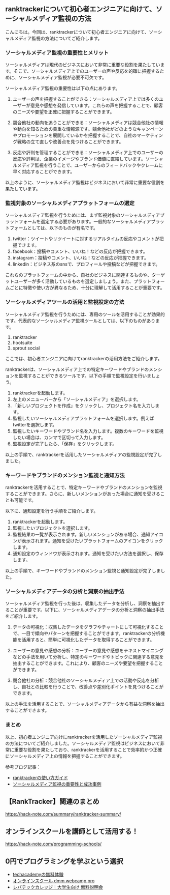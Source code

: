 <!--
title:   【ranktracker】ソーシャルメディア監視の方法
tags:    SEO,ranktracker
id:      e170f20d82e0b9ed40a4
private: false
-->


## ranktrackerについて初心者エンジニアに向けて、ソーシャルメディア監視の方法

こんにちは。今回は、ranktrackerについて初心者エンジニアに向けて、ソーシャルメディア監視の方法についてご紹介します。

### ソーシャルメディア監視の重要性とメリット

ソーシャルメディアは現代のビジネスにおいて非常に重要な役割を果たしています。そこで、ソーシャルメディア上でのユーザーの声や反応を的確に把握するために、ソーシャルメディア監視が必要不可欠です。

ソーシャルメディア監視の重要性は以下の点にあります。

1. ユーザーの声を把握することができる：ソーシャルメディア上では多くのユーザーが意見や感想を発信しています。これらの声を把握することで、顧客のニーズや要望を正確に把握することができます。

2. 競合他社の動向を追うことができる：ソーシャルメディアは競合他社の情報や動向を知るための貴重な情報源です。競合他社がどのようなキャンペーンやプロモーションを展開しているかを把握することで、自社のマーケティング戦略の立て直しや改善点を見つけることができます。

3. 反応や評判を管理することができる：ソーシャルメディア上でのユーザーの反応や評判は、企業のイメージやブランド価値に直結しています。ソーシャルメディア監視を行うことで、ユーザーからのフィードバックやクレームに早く対応することができます。

以上のように、ソーシャルメディア監視はビジネスにおいて非常に重要な役割を果たしています。

### 監視対象のソーシャルメディアプラットフォームの選定

ソーシャルメディア監視を行うためには、まず監視対象のソーシャルメディアプラットフォームを選定する必要があります。一般的なソーシャルメディアプラットフォームとしては、以下のものが有名です。

1. twitter：ツイートやリツイートに対するリアルタイムの反応やコメントが把握できます。
2. facebook：投稿やコメント、いいね！などの反応が把握できます。
3. instagram：投稿やコメント、いいね！などの反応が把握できます。
4. linkedin：ビジネス系のsnsで、プロフィールや投稿などが把握できます。

これらのプラットフォームの中から、自社のビジネスに関連するものや、ターゲットユーザーが多く活動しているものを選定しましょう。また、プラットフォームごとに特徴や使い方が異なるため、十分に理解して活用することが重要です。

### ソーシャルメディアツールの活用と監視設定の方法

ソーシャルメディア監視を行うためには、専用のツールを活用することが効果的です。代表的なソーシャルメディア監視ツールとしては、以下のものがあります。

1. ranktracker
2. hootsuite
3. sprout social

ここでは、初心者エンジニアに向けてranktrackerの活用方法をご紹介します。

ranktrackerは、ソーシャルメディア上での特定キーワードやブランドのメンションを監視することができるツールです。以下の手順で監視設定を行いましょう。

1. ranktrackerを起動します。
2. 左上のメニューバーから「ソーシャルメディア」を選択します。
3. 「新しいプロジェクトを作成」をクリックし、プロジェクト名を入力します。
4. 監視したいソーシャルメディアプラットフォームを選択します。例えばtwitterを選択します。
5. 監視したいキーワードやブランド名を入力します。複数のキーワードを監視したい場合は、カンマで区切って入力します。
6. 監視設定が完了したら、「保存」をクリックします。

以上の手順で、ranktrackerを活用したソーシャルメディアの監視設定が完了しました。

### キーワードやブランドのメンション監視と通知方法

ranktrackerを活用することで、特定キーワードやブランドのメンションを監視することができます。さらに、新しいメンションがあった場合に通知を受けることも可能です。

以下に、通知設定を行う手順をご紹介します。

1. ranktrackerを起動します。
2. 監視したいプロジェクトを選択します。
3. 監視結果の一覧が表示されます。新しいメンションがある場合、通知アイコンが表示されます。通知を受けたいプラットフォームのアイコンをクリックします。
4. 通知設定のウィンドウが表示されます。通知を受けたい方法を選択し、保存します。

以上の手順で、キーワードやブランドのメンション監視と通知設定が完了しました。

### ソーシャルメディアデータの分析と洞察の抽出手法

ソーシャルメディア監視を行った後は、収集したデータを分析し、洞察を抽出することが重要です。以下に、ソーシャルメディアデータの分析と洞察の抽出手法をご紹介します。

1. データの可視化：収集したデータをグラフやチャートにして可視化することで、一目で傾向やパターンを把握することができます。ranktrackerの分析機能を活用すると、簡単に可視化したデータを取得することができます。

2. ユーザーの意見や感想の分析：ユーザーの意見や感想をテキストマイニングなどの手法を用いて分析し、特定のキーワードやトピックに関連する意見を抽出することができます。これにより、顧客のニーズや要望を把握することができます。

3. 競合他社の分析：競合他社のソーシャルメディア上での活動や反応を分析し、自社との比較を行うことで、改善点や差別化ポイントを見つけることができます。

以上の手法を活用することで、ソーシャルメディアデータから有益な洞察を抽出することができます。

### まとめ

以上、初心者エンジニア向けにranktrackerを活用したソーシャルメディア監視の方法についてご紹介しました。ソーシャルメディア監視はビジネスにおいて非常に重要な役割を果たしており、ranktrackerを活用することで効率的かつ正確にソーシャルメディア上の情報を把握することができます。

参考ブログ記事：
- [ranktrackerの使い方ガイド](https://exampleblog.com/ranktracker-guide)
- [ソーシャルメディア監視の重要性と成功事例](https://exampleblog.com/social-media-monitoring-importance)



## 【RankTracker】関連のまとめ
https://hack-note.com/summary/ranktracker-summary/



## オンラインスクールを講師として活用する！
https://hack-note.com/programming-schools/



## 0円でプログラミングを学ぶという選択
- [techacademyの無料体験](//af.moshimo.com/af/c/click?a_id=2612475&amp;p_id=1555&amp;pc_id=2816&amp;pl_id=22706&amp;url=https%3a%2f%2ftechacademy.jp%2fhtmlcss-trial%3futm_source%3dmoshimo%26utm_medium%3daffiliate%26utm_campaign%3dtextad)
- [オンラインスクール dmm webcamp pro](//af.moshimo.com/af/c/click?a_id=2612482&amp;p_id=1363&amp;pc_id=2297&amp;pl_id=39999&amp;guid=on)
- [レバテックカレッジ｜大学生向け 無料説明会](//af.moshimo.com/af/c/click?a_id=4071793&p_id=3198&pc_id=7488&pl_id=41848)

